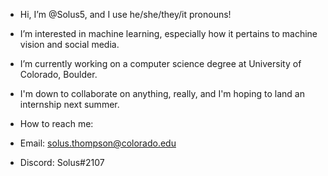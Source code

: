 - Hi, I’m @Solus5, and I use he/she/they/it pronouns!
- I’m interested in machine learning, especially how it pertains to machine vision and social media.
- I’m currently working on a computer science degree at University of Colorado, Boulder.
- I'm down to collaborate on anything, really, and I'm hoping to land an internship next summer.

- How to reach me:
- Email: solus.thompson@colorado.edu
- Discord: Solus#2107

